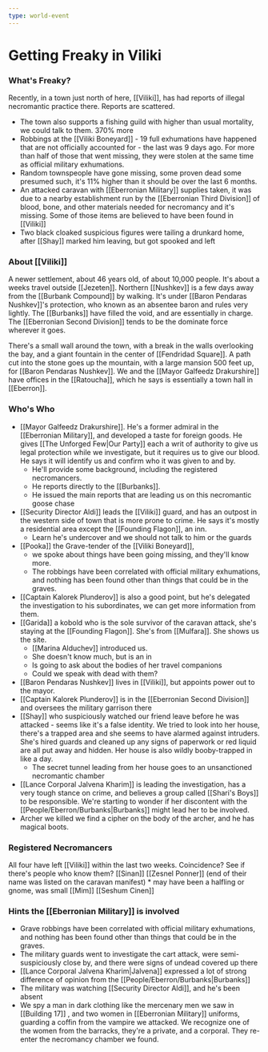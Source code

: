 ```yaml
---
type: world-event
---
```

# Getting Freaky in Viliki

### What's Freaky? 
Recently, in a town just north of here, [[Viliki]], has had reports of illegal necromantic practice there. Reports are scattered.

* The town also supports a fishing guild with higher than usual mortality, we could talk to them. 370% more 
* Robbings at the [[Viliki Boneyard]] - 19 full exhumations have happened that are not officially accounted for  - the last was 9 days ago. For more than half of those that went missing, they were stolen at the same time as official military exhumations. 
* Random townspeople have gone missing, some proven dead some presumed such, it's 11% higher than it should be over the last 6 months.
* An attacked caravan with [[Eberronian Military]] supplies taken, it was due to a nearby establishment run by the [[Eberronian Third Division]] of blood, bone, and other materials needed for necromancy and it's missing. Some of those items are believed to have been found in [[Viliki]]
* Two black cloaked suspicious figures were tailing a drunkard home, after [[Shay]] marked him leaving, but got spooked and left

### About [[Viliki]]
A newer settlement, about 46 years old, of about 10,000 people. It's about a weeks travel outside [[Jezeten]]. Northern [[Nushkev]] is a few days away from the [[Burbank Compound]] by walking. It's under [[Baron Pendaras Nushkev]]'s protection, who known as an absentee baron and rules very lightly. The [[Burbanks]] have filled the void, and are essentially in charge. The [[Eberronian Second Division]] tends to be the dominate force wherever it goes.

There's a small wall around the town, with a break in the walls overlooking the bay, and a giant fountain in the center of [[Fendridad Square]]. A path cut into the stone goes up the mountain, with a large mansion 500 feet up, for [[Baron Pendaras Nushkev]]. We and the [[Mayor Galfeedz Drakurshire]] have offices in the [[Ratoucha]], which he says is essentially a town hall in [[Eberron]].

### Who's Who
* [[Mayor Galfeedz Drakurshire]].  He's a former admiral in the [[Eberronian Military]], and developed a taste for foreign goods. He gives [[The Unforged Few|Our Party]] each a writ of authority to give us legal protection while we investigate, but it requires us to give our blood. He says it will identify us and confirm who it was given to and by.
	* He'll provide some background, including the registered necromancers.
	* He reports directly to the [[Burbanks]]. 
	* He issued the main reports that are leading us on this necromantic goose chase
* [[Security Director Aldi]] leads the [[Viliki]] guard, and has an outpost in the western side of town that is more prone to crime. He says it's mostly a residential area except the [[Founding Flagon]], an inn. 
	* Learn he's undercover and we should not talk to him or the guards
* [[Pooka]] the Grave-tender of the [[Viliki Boneyard]], 
	* we spoke about things have been going missing, and they'll know more. 
	* The robbings have been correlated with official military exhumations, and nothing has been found other than things that could be in the graves.
* [[Captain Kalorek Plunderov]] is also a good point, but he's delegated the investigation to his subordinates, we can get more information from them. 
* [[Garida]] a kobold who is the sole survivor of the caravan attack, she's staying at the [[Founding Flagon]]. She's from [[Mulfara]]. She shows us the site.
	* [[Marina Alduchev]] introduced us. 
	* She doesn't know much, but is an in
	* Is going to ask about the bodies of her travel companions 
	* Could we speak with dead with them?
* [[Baron Pendaras Nushkev]] lives in [[Viliki]], but appoints power out to the mayor. 
* [[Captain Kalorek Plunderov]] is in the [[Eberronian Second Division]] and oversees the military garrison there
* [[Shay]] who suspiciously watched our friend leave before he was attacked - seems like it's a false identity. We tried to look into her house, there's a trapped area and she seems to have alarmed against intruders. She's hired guards and cleaned up any signs of paperwork or red liquid are all put away and hidden. Her house is also wildly booby-trapped in like a day.
	* The secret tunnel leading from her house goes to an unsanctioned necromantic chamber
* [[Lance Corporal Jalvena Kharim]] is leading the investigation, has a very tough stance on crime, and believes a group called [[Shari's Boys]] to be responsible. We're starting to wonder if her discontent with the [[People/Eberron/Burbanks|Burbanks]] might lead her to be involved. 
* Archer we killed we find a cipher on the body of the archer, and he has magical boots.

### Registered Necromancers
All four have left [[Viliki]] within the last two weeks. Coincidence? See if there's people who know them? 
	[[Sinan]]
	[[Zesnel Ponner]] (end of their name was listed on the caravan manifest)
		* may have been a halfling or gnome, was small
	[[Mim]] 
	[[Seshum Cinen]]

### Hints the [[Eberronian Military]] is involved
* Grave robbings have been correlated with official military exhumations, and nothing has been found other than things that could be in the graves.
* The military guards went to investigate the cart attack, were semi-suspiciously close by, and there were signs of undead covered up there
* [[Lance Corporal Jalvena Kharim|Jalvena]] expressed a lot of strong difference of opinion from the [[People/Eberron/Burbanks|Burbanks]]
* The military was watching [[Security Director Aldi]], and he's been absent 
* We spy a man in dark clothing like the mercenary men we saw in [[Building 17]] , and two women in [[Eberronian Military]] uniforms, guarding a coffin from the vampire we attacked. We recognize one of the women from the barracks, they're a private, and a corporal. They re-enter the necromancy chamber we found. 